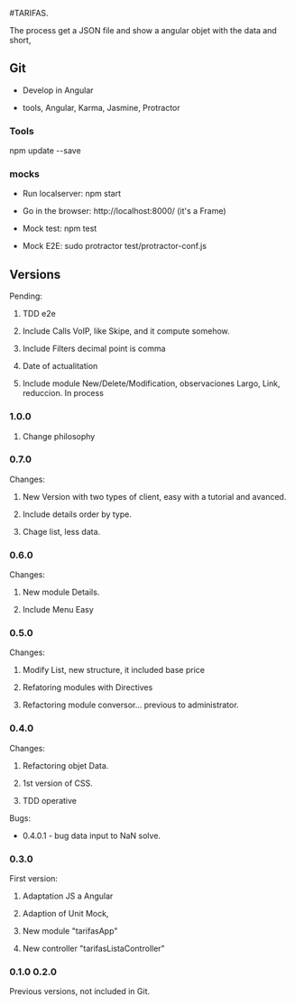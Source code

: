 
#TARIFAS.

The process get a JSON file and show a angular objet with the data and short, 

## Git

- Develop in Angular 

- tools, Angular, Karma, Jasmine, Protractor


### Tools

npm update --save



### mocks

* Run localserver: npm start

* Go in the browser: http://localhost:8000/ (it's a Frame)

* Mock test: npm test

* Mock E2E: sudo protractor test/protractor-conf.js


## Versions



Pending:

1. TDD e2e

2. Include Calls VoIP, like Skipe, and it compute somehow. 

3. Include Filters decimal point is comma

4. Date of actualitation

5. Include module New/Delete/Modification, observaciones Largo, Link, reduccion. In process


### 1.0.0

1. Change philosophy


### 0.7.0

Changes:

1. New Version with two types of client, easy with a tutorial and avanced.

2. Include details order by type.

3. Chage list, less data.


### 0.6.0

Changes:

1. New module Details.

2. Include Menu Easy


### 0.5.0

Changes:

1.  Modify List, new structure, it included base price

2.  Refatoring modules with Directives

3.  Refactoring module conversor... previous to administrator.


### 0.4.0 

Changes:

1. Refactoring objet Data. 

2. 1st version of CSS.

3. TDD operative

Bugs:

* 0.4.0.1 - bug data input to NaN solve.


### 0.3.0

First version:

1. Adaptation JS a Angular

2. Adaption of Unit Mock, 

3. New module "tarifasApp"

4. New controller "tarifasListaController"
 

### 0.1.0 0.2.0 

Previous versions, not included in Git. 

